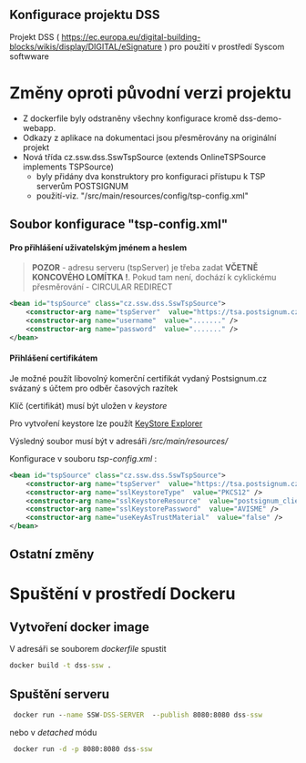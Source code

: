 ## Konfigurace projektu DSS

Projekt DSS ( https://ec.europa.eu/digital-building-blocks/wikis/display/DIGITAL/eSignature ) pro použití v prostředí Syscom softwware 


# Změny oproti původní verzi projektu


* Z dockerfile byly odstraněny všechny konfigurace kromě dss-demo-webapp. 
* Odkazy z aplikace na dokumentaci jsou přesměrovány na originální projekt
* Nová třída cz.ssw.dss.SswTspSource (extends OnlineTSPSource implements TSPSource)
  * byly přidány dva konstruktory pro konfiguraci přístupu k TSP serverům POSTSIGNUM
  * použití-viz. "/src/main/resources/config/tsp-config.xml"

## Soubor konfigurace "tsp-config.xml"

#### Pro přihlášení uživatelským jménem a heslem

> __POZOR__ - adresu serveru (tspServer) je třeba zadat  **VČETNĚ KONCOVÉHO LOMÍTKA !**. Pokud tam není, dochází k cyklickému přesměrování - CIRCULAR REDIRECT

```xml
<bean id="tspSource" class="cz.ssw.dss.SswTspSource">
    <constructor-arg name="tspServer"  value="https://tsa.postsignum.cz:444/TSS/HttpTspServer/" />
    <constructor-arg name="username"  value="......." />
    <constructor-arg name="password"  value="......." />
</bean>
```

#### Přihlášení certifikátem
Je možné použít libovolný komerční certifikát vydaný Postsignum.cz svázaný s účtem pro odběr časových razítek

Klíč (certifikát) musí být uložen v *keystore* 

Pro vytvoření keystore lze použít [KeyStore Explorer](https://keystore-explorer.org/)

Výsledný soubor musí být v adresáři */src/main/resources/*

Konfigurace v souboru *tsp-config.xml* :

```xml
<bean id="tspSource" class="cz.ssw.dss.SswTspSource">
	<constructor-arg name="tspServer"  value="https://tsa.postsignum.cz/TSS/HttpTspServer/" />
	<constructor-arg name="sslKeystoreType"  value="PKCS12" />
	<constructor-arg name="sslKeystoreResource"  value="postsignum_client.p12" />
	<constructor-arg name="sslKeystorePassword"  value="AVISME" />
	<constructor-arg name="useKeyAsTrustMaterial"  value="false" />
</bean>
```



## Ostatní změny



# Spuštění v prostředí Dockeru

## Vytvoření docker image

V adresáři se souborem *dockerfile* spustit
```cmd
docker build -t dss-ssw .
```

## Spuštění serveru

```cmd
 docker run --name SSW-DSS-SERVER  --publish 8080:8080 dss-ssw
```

nebo v *detached* módu

```cmd
 docker run -d -p 8080:8080 dss-ssw
```




